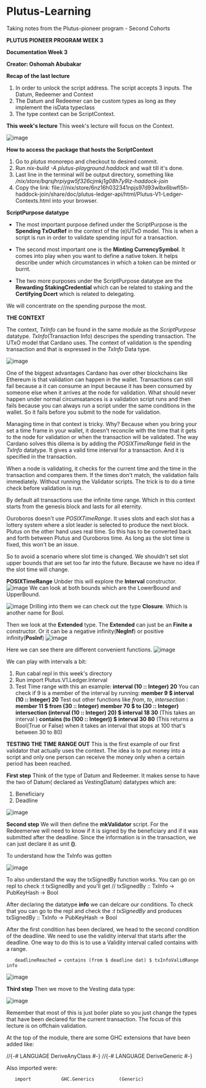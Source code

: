 # Plutus-Learning
Taking notes from the Plutus-pioneer program - Second Cohorts

**PLUTUS PIONEER PROGRAM WEEK 3**

**Documentation Week 3**

**Creator: Oshomah Abubakar**

**Recap of the last lecture**
1. In order to unlock the script address. The script accepts 3 inputs. The Datum, Redeemer and Context
2. The Datum and Redeemer can be custom types as long as they implement the isData typeclass 
3. The type context can be ScriptContext. 


**This week's lecture** 
This week's lecture will focus on the Context. 

![image](https://user-images.githubusercontent.com/51214370/126029083-e9eecd88-1bda-416e-82da-88a7bfe95019.png)

**How to access the package that hosts the ScriptContext**
1. Go to *plutus* monorepo and checkout to desired commit.
2. Run *nix-build -A plutus-playground.haddock* and wait till it's done. 
3. Last line in the terminal will be output directory, something like */nix/store/bqrsjhrpiygw5f326cjmkj1g08h7y9lz-haddock-join*
4. Copy the link: file:///nix/store/6nz16h032341npjs97d93wlbx6bwfl5h-haddock-join/share/doc/plutus-ledger-api/html/Plutus-V1-Ledger-Contexts.html into your browser. 

**ScriptPurpose datatype**

- The most important purpose defined under the ScriptPurpose is the **Spending TxOutRef** in the context of the (e)UTxO model. This is when a script is run in       order to validate spending input for a transaction. 

- The second most important one is the **Minting CurrencySymbol**. It comes into play when you want to define a native token. 
  It helps describe under which circumstances in which a token can be minted or burnt. 

- The two more purposes under the ScriptPurpose datatype are the **Rewarding StakingCredential** which can be related to staking and the **Certifying Dcert**       which is related to delegating. 

We will concentrate on the spending purpose the most. 


**THE CONTEXT**

The context, *TxInfo* can be found in the same module as the *ScriptPurpose* datatype. *TxInfo*(Transaction Info) descripes the spending transaction. The UTxO model that Cardano uses. The context of validation is the spending transaction and that is expressed in the *TxInfo* Data type.   

![image](https://user-images.githubusercontent.com/51214370/126030700-a5aeb829-a8c8-4e9d-8bde-44cc36113f57.png)

One of the biggest advantages Cardano has over other blockchains like Ethereum is that validation can happen in the wallet. Transactions can still fail because a it can consume an input because it has been consumed by someone else when it arrives at the node for validation. What should never happen under normal circumsatances is a validation script runs and then fails because you can always run a script under the same conditions in the wallet. So it fails before you submit to the node for validation. 

Managing time in that context is tricky. Why? Because when you bring your set a time frame in your wallet, it doesn't reconcile with the time that it gets to the node for validation or when the transaction will be validated. The way Cardano solves this dilema is by adding the *POSIXTimeRange* field in the *TxInfo* datatype. It gives a valid time interval for a transaction. And it is specified in the transaction. 

When a node is validating, it checks for the current time and the time in the transaction and compares them. If the times don't match, the validation fails immediately. Without running the Validator scripts. The trick is to do a time check before validation is run. 

By default all transactions use the infinite time range. Which in this context starts from the genesis block and lasts for all eternity. 

Ouroboros doesn't use *POSIXTimeRange*. It uses slots and each slot has a lottery system where a slot leader is selected to produce the next block. Plutus on the other hand uses real time. So this has to be converted back and forth between Plutus and Ouroboros time. As long as the slot time is fixed, this won't be an issue. 

So to avoid a scenario where slot time is changed. We shouldn't set slot upper bounds that are set too far into the future. Because we have no idea if the slot time will change. 

**POSIXTimeRange**
Unbder this will explore the **Interval** constructor. 
![image](https://user-images.githubusercontent.com/51214370/126440370-71732b5e-0c64-4ec8-af3a-722073298f5a.png)
We can look at both bounds which are the LowerBound and UpperBound. 

![image](https://user-images.githubusercontent.com/51214370/126440732-3dab2fe0-4563-4db5-9c6f-014d7e7a7cb3.png)
Drilling into them we can check out the type **Closure**. Which is another name for Bool.  

Then we look at the **Extended** type. The **Extended** can just be an **Finite a** constructor. Or it can be a negative infinity(**NegInf**) or positive infinity(**PosInf**) 
![image](https://user-images.githubusercontent.com/51214370/126441133-bba0254f-442a-4f3b-b78d-97380aa9f338.png)

Here we can see there are different convenient functions. 
![image](https://user-images.githubusercontent.com/51214370/126441849-b1d4b54c-39dc-4259-8362-5571c84b3135.png)


We can play with intervals a bit: 
1. Run cabal repl in this week's directory 
2. Run import Plutus.V1.Ledger.Interval
3. Test Time range with this an example: 
   **interval (10 :: Integer) 20**
   You can check if 9 is a member of the interval by running: 
   **member 9 $ interval (10 :: Integer) 20**
   Test out other functions like *from*, *to*, *intersection* :  
   **member 11 $ from (30 :: Integer)** 
   **member 70 $ to (30 :: Integer)**  
   **intersection (interval (10 :: Integer) 20) $ interval 18 30** (This takes an interval  )
   **contains (to (100 :: Integer)) $ interval 30 80** (This returns a Bool(True or False) when it takes an interval that stops at 100 that's between 30 to 80)

**TESTING THE TIME RANGE OUT** 
This is the first example of our first validator that actually uses the context. The idea is to put money into a script and only one person can receive the money only when a certain period has been reached. 

**First step** 
Think of the type of Datum and Redeemer. It makes sense to have the two of Datum( declared as VestingDatum) datatypes which are: 
1. Beneficiary 
2. Deadline 

![image](https://user-images.githubusercontent.com/51214370/126460872-0ade4bdd-7d55-4ffc-a7c6-363cb2dea9a5.png)

**Second step**
We will then define the **mkValidator** script. For the Redeemerwe will need to know if it is signed by the beneficiary and if it was submitted after the deadline. Since the information is in the transaction, we can just declare it as unit **()**. 

To understand how the TxInfo was gotten 


![image](https://user-images.githubusercontent.com/51214370/126463671-ad9c7acb-9659-454f-a18d-382d540815bf.png)

To also understand the way the txSignedBy function works. You can go on repl to check :t txSignedBy and you'll get
// txSignedBy :: TxInfo -> PubKeyHash -> Bool 

After declaring the datatype **info** we can delcare our conditions. To check that you can go to the repl and check the *:t txSignedBy* and produces 
txSignedBy :: TxInfo -> PubKeyHash -> Bool   

After the first condition has been declared, we head to the second condition of the deadline. We need to use the validity interval that starts after the deadline. One way to do this is to use a Validity interval called contains with a range. 
```deadlineReached :: Bool 
   deadlineReached = contains (from $ deadline dat) $ txInfoValidRange info
```
![image](https://user-images.githubusercontent.com/51214370/126462784-9c42e2f1-01be-4550-9178-19f155b87d33.png)

**Third step**
Then we move to the Vesting data type: 

![image](https://user-images.githubusercontent.com/51214370/126542195-e32d7628-5734-46e3-9f12-15f0fd764e41.png)

Remember that most of this is just boiler plate so you just change the types that have been declared for the current transaction. 
The focus of this lecture is on offchain validation. 

At the top of the module, there are some GHC extensions that have been added like: 

//{-# LANGUAGE DeriveAnyClass      #-}
//{-# LANGUAGE DeriveGeneric       #-}

Also imported were: 
```import           Data.Aeson           (ToJSON, FromJSON)
   import           GHC.Generics         (Generic)
```







